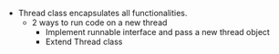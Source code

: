 * Thread class encapsulates all functionalities.
    * 2 ways to run code on a new thread
        - Implement runnable interface and pass a new thread object
        - Extend Thread class